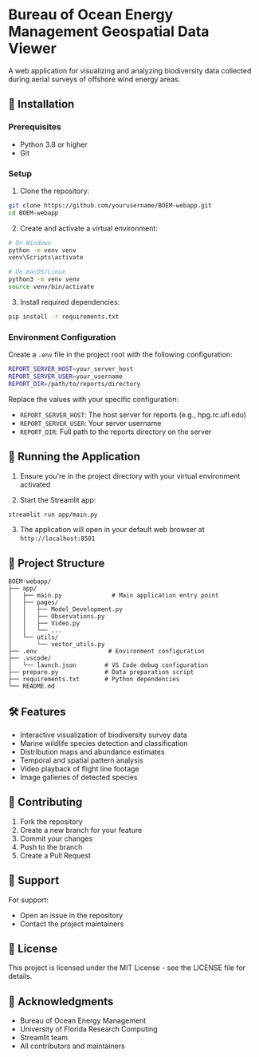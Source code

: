 # Bureau of Ocean Energy Management Geospatial Data Viewer

A web application for visualizing and analyzing biodiversity data collected during aerial surveys of offshore wind energy areas.

## 🔧 Installation

### Prerequisites
- Python 3.8 or higher
- Git

### Setup

1. Clone the repository:
```bash
git clone https://github.com/yourusername/BOEM-webapp.git
cd BOEM-webapp
```

2. Create and activate a virtual environment:
```bash
# On Windows
python -m venv venv
venv\Scripts\activate

# On macOS/Linux
python3 -m venv venv
source venv/bin/activate
```

3. Install required dependencies:
```bash
pip install -r requirements.txt
```

### Environment Configuration

Create a `.env` file in the project root with the following configuration:
```bash
REPORT_SERVER_HOST=your_server_host
REPORT_SERVER_USER=your_username
REPORT_DIR=/path/to/reports/directory
```

Replace the values with your specific configuration:
- `REPORT_SERVER_HOST`: The host server for reports (e.g., hpg.rc.ufl.edu)
- `REPORT_SERVER_USER`: Your server username
- `REPORT_DIR`: Full path to the reports directory on the server

## 🚀 Running the Application

1. Ensure you're in the project directory with your virtual environment activated

2. Start the Streamlit app:
```bash
streamlit run app/main.py
```

3. The application will open in your default web browser at `http://localhost:8501`

## 📁 Project Structure

```
BOEM-webapp/
├── app/
│   ├── main.py              # Main application entry point
│   ├── pages/              
│   │   ├── Model_Development.py
│   │   ├── Observations.py
│   │   ├── Video.py
│   │   └── ...
│   └── utils/
│       └── vector_utils.py
├── .env                    # Environment configuration
├── .vscode/
│   └── launch.json        # VS Code debug configuration
├── prepare.py             # Data preparation script
├── requirements.txt       # Python dependencies
└── README.md
```

## 🛠️ Features

- Interactive visualization of biodiversity survey data
- Marine wildlife species detection and classification
- Distribution maps and abundance estimates
- Temporal and spatial pattern analysis
- Video playback of flight line footage
- Image galleries of detected species

## 🤝 Contributing

1. Fork the repository
2. Create a new branch for your feature
3. Commit your changes
4. Push to the branch
5. Create a Pull Request

## 💬 Support

For support:
- Open an issue in the repository
- Contact the project maintainers

## 📜 License

This project is licensed under the MIT License - see the LICENSE file for details.

## 🙏 Acknowledgments

- Bureau of Ocean Energy Management
- University of Florida Research Computing
- Streamlit team
- All contributors and maintainers

